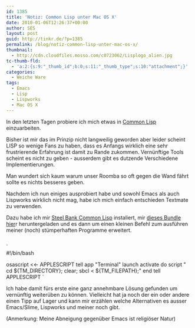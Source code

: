 ```yaml
---
id: 1385
title: 'Notiz: Common Lisp unter Mac OS X'
date: 2010-01-06T12:26:37+00:00
author: SES
layout: post
guid: http://tinkr.de/?p=1385
permalink: /blog/notiz-common-lisp-unter-mac-os-x/
thumbnail:
  - http://cdn.cloudfiles.mosso.com/c0723062/Lisplogo_alien.jpg
tc-thumb-fld:
  - 'a:2:{s:9:"_thumb_id";b:0;s:11:"_thumb_type";s:10:"attachment";}'
categories:
  - Weiche Ware
tags:
  - Emacs
  - Lisp
  - Lispworks
  - Mac OS X
---
```

In den letzten Tagen probiere ich mich etwas in [Common Lisp](http://de.wikipedia.org/wiki/Common_Lisp) einzuarbeiten.

Bisher ist mir das im Prinzip nicht langweilig geworden aber leider scheint LISP so wenige Fans zu haben, dass es Anfangs wirklich eine sehr frustrierende Erfahrung ist damit zu Rande zukommen. Vernünftige Tools scheint es nicht zu geben - ausserdem gibt es dutzende Verschiedene Implementierungen.

Man wundert sich kaum warum unser Roomba so oft gegen die Wand fährt sollte es nichts besseres geben.

Nachdem ich nun einiges ausprobiert habe und sowohl Emacs als auch Lispworks wirklich nicht mag, habe ich mich einfach entschieden Textmate zu verwenden.

Dazu habe ich mir [Steel Bank Common Lisp](http://www.sbcl.org/) instaliert, mir [dieses Bundle hier](http://zoetrope.speakermouth.com/2008/4/9/lisp-bundle-for-textmate)r heruntergeladen und es dann um einen kleinen Befehl zum ausführen meiner (noch) stümperhaften Programme erweitert.

<img loading="lazy" alt="" src="http://hwcdn.net/m4i2m3j4/cds/zipfelmaus/photos/lisp_bundle.jpg" title="Lisp-Bundle"    />

`<br />
#!/bin/bash</p>
<p>osascript <<- APPLESCRIPT
	tell app "Terminal"
	    launch
	    activate
	    do script "
		cd ${TM_DIRECTORY};
		clear;
         sbcl < ${TM_FILEPATH};"
	end tell
APPLESCRIPT
`

Ich habe damit fürs erste eine ganz annehmbare Lösung gefunden um vernünftig weiterüben zu können. Vielleicht hat ja noch der ein oder andere einen Tipp auf Lager und kann mir erzählen welche Alternativen es ausser Emacs/Slime, Lispworks und meiner noch gibt.

(Anmerkung: Meine Abneigung gegenüber Emacs ist religiöser Natur)
